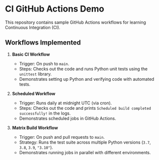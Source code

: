 # CI GitHub Actions Demo

This repository contains sample GitHub Actions workflows for learning Continuous Integration (CI).

## Workflows Implemented

1. **Basic CI Workflow**  
   - Trigger: On push to `main`.  
   - Steps: Checks out the code and runs Python unit tests using the `unittest` library.  
   - Demonstrates setting up Python and verifying code with automated tests.

2. **Scheduled Workflow**  
   - Trigger: Runs daily at midnight UTC (via cron).  
   - Steps: Checks out the code and prints `Scheduled build completed successfully!` in the logs.  
   - Demonstrates scheduled jobs in GitHub Actions.

3. **Matrix Build Workflow**  
   - Trigger: On push and pull requests to `main`.  
   - Strategy: Runs the test suite across multiple Python versions (`3.7`, `3.8`, `3.9`, `"3.10"`).  
   - Demonstrates running jobs in parallel with different environments.
